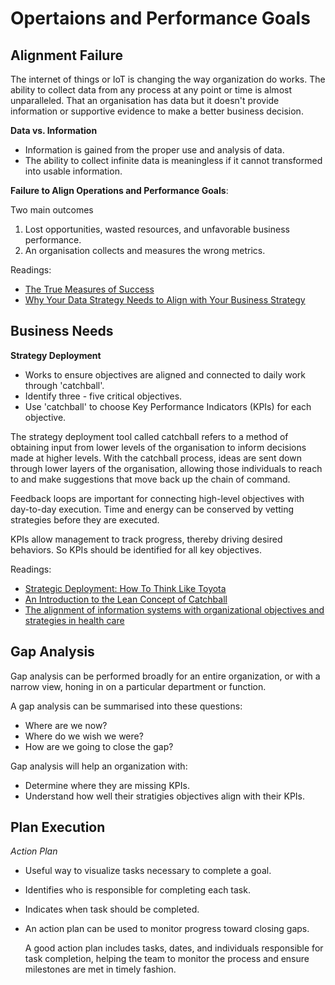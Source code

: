 # Opertaions and Performance Goals

## Alignment Failure

The internet of things or IoT is changing the way organization do works. The ability to collect data from any process at any point or time is almost unparalleled. That an organisation has data but it doesn't provide information or supportive evidence to make a better business decision.

**Data vs. Information**
- Information is gained from the proper use and analysis of data.
- The ability to collect infinite data is meaningless if it cannot transformed into usable information.

**Failure to Align Operations and Performance Goals**:

Two main outcomes
1. Lost opportunities, wasted resources, and unfavorable business performance.
2. An organisation collects and measures the wrong metrics.

Readings:
- [The True Measures of Success](https://hbr.org/2012/10/the-true-measures-of-success)
- [Why Your Data Strategy Needs to Align with Your Business Strategy](https://hbr.org/2012/10/the-true-measures-of-success)

## Business Needs

**Strategy Deployment**
- Works to ensure objectives are aligned and connected to daily work through 'catchball'.
- Identify three - five critical objectives.
- Use 'catchball' to choose Key Performance Indicators (KPIs) for each objective.

The strategy deployment tool called catchball refers to a method of obtaining input from lower levels of the organisation to inform decisions made at higher levels.
With the catchball process, ideas are sent down through lower layers of the organisation, allowing those individuals to reach to and make suggestions that move back up the chain of command.

Feedback loops are important for connecting high-level objectives with day-to-day execution. Time and energy can be conserved by vetting strategies before they are executed.

KPIs allow management to track progress, thereby driving desired behaviors. So KPIs should be identified for all key objectives. 

Readings:
- [Strategic Deployment: How To Think Like Toyota](https://www.industryweek.com/leadership/strategic-planning-execution/article/21962381/strategic-deployment-how-to-think-like-toyota)
- [An Introduction to the Lean Concept of Catchball](https://blog.kainexus.com/improvement-disciplines/lean/catchball/introduction)
- [The alignment of information systems with organizational objectives and strategies in health care](http://eta.health.usf.edu/publichealth/PHC6146/Module7/Bush%20et%20al%20-%20The%20alignment%20of%20information%20systems%20with%20organizational%20objectives%20&%20strategies%20in%20health%20care.pdf)

## Gap Analysis

Gap analysis can be performed broadly for an entire organization, or with a narrow view, honing in on a particular department or function.

A gap analysis can be summarised into these questions:
- Where are we now?
- Where do we wish we were?
- How are we going to close the gap?

Gap analysis will help an organization with:
- Determine where they are missing KPIs.
- Understand how well their stratigies objectives align with their KPIs.

## Plan Execution

*Action Plan*
- Useful way to visualize tasks necessary to complete a goal.
- Identifies who is responsible for completing each task.
- Indicates when task should be completed.
- An action plan can be used to monitor progress toward closing gaps.
    
    A good action plan includes tasks, dates, and individuals responsible for task completion, helping the team to monitor the process and ensure milestones are met in timely fashion.